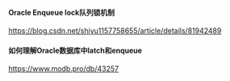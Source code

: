 #### Oracle Enqueue lock队列锁机制
https://blog.csdn.net/shiyu1157758655/article/details/81942489
#### 如何理解Oracle数据库中latch和enqueue
https://www.modb.pro/db/43257
